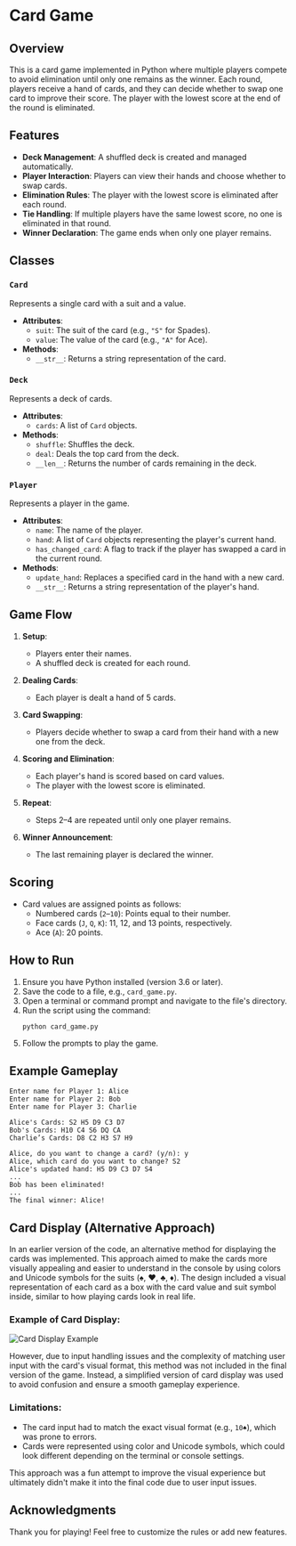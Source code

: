 # Card Game

## Overview
This is a card game implemented in Python where multiple players compete to avoid elimination until only one remains as the winner. Each round, players receive a hand of cards, and they can decide whether to swap one card to improve their score. The player with the lowest score at the end of the round is eliminated.

## Features
- **Deck Management**: A shuffled deck is created and managed automatically.
- **Player Interaction**: Players can view their hands and choose whether to swap cards.
- **Elimination Rules**: The player with the lowest score is eliminated after each round.
- **Tie Handling**: If multiple players have the same lowest score, no one is eliminated in that round.
- **Winner Declaration**: The game ends when only one player remains.

## Classes

### `Card`
Represents a single card with a suit and a value.
- **Attributes**:
  - `suit`: The suit of the card (e.g., `"S"` for Spades).
  - `value`: The value of the card (e.g., `"A"` for Ace).
- **Methods**:
  - `__str__`: Returns a string representation of the card.

### `Deck`
Represents a deck of cards.
- **Attributes**:
  - `cards`: A list of `Card` objects.
- **Methods**:
  - `shuffle`: Shuffles the deck.
  - `deal`: Deals the top card from the deck.
  - `__len__`: Returns the number of cards remaining in the deck.

### `Player`
Represents a player in the game.
- **Attributes**:
  - `name`: The name of the player.
  - `hand`: A list of `Card` objects representing the player's current hand.
  - `has_changed_card`: A flag to track if the player has swapped a card in the current round.
- **Methods**:
  - `update_hand`: Replaces a specified card in the hand with a new card.
  - `__str__`: Returns a string representation of the player's hand.

## Game Flow
1. **Setup**:
   - Players enter their names.
   - A shuffled deck is created for each round.

2. **Dealing Cards**:
   - Each player is dealt a hand of 5 cards.

3. **Card Swapping**:
   - Players decide whether to swap a card from their hand with a new one from the deck.

4. **Scoring and Elimination**:
   - Each player's hand is scored based on card values.
   - The player with the lowest score is eliminated.

5. **Repeat**:
   - Steps 2–4 are repeated until only one player remains.

6. **Winner Announcement**:
   - The last remaining player is declared the winner.

## Scoring
- Card values are assigned points as follows:
  - Numbered cards (`2`–`10`): Points equal to their number.
  - Face cards (`J`, `Q`, `K`): 11, 12, and 13 points, respectively.
  - Ace (`A`): 20 points.

## How to Run
1. Ensure you have Python installed (version 3.6 or later).
2. Save the code to a file, e.g., `card_game.py`.
3. Open a terminal or command prompt and navigate to the file's directory.
4. Run the script using the command:
   ```
   python card_game.py
   ```
5. Follow the prompts to play the game.

## Example Gameplay
```
Enter name for Player 1: Alice
Enter name for Player 2: Bob
Enter name for Player 3: Charlie

Alice's Cards: S2 H5 D9 C3 D7
Bob's Cards: H10 C4 S6 DQ CA
Charlie’s Cards: D8 C2 H3 S7 H9

Alice, do you want to change a card? (y/n): y
Alice, which card do you want to change? S2
Alice's updated hand: H5 D9 C3 D7 S4
...
Bob has been eliminated!
...
The final winner: Alice!
```

## Card Display (Alternative Approach)

In an earlier version of the code, an alternative method for displaying the cards was implemented. This approach aimed to make the cards more visually appealing and easier to understand in the console by using colors and Unicode symbols for the suits (♠, ♥, ♣, ♦). The design included a visual representation of each card as a box with the card value and suit symbol inside, similar to how playing cards look in real life.

### Example of Card Display:
![Card Display Example](https://files.catbox.moe/b8tiyo.png)

However, due to input handling issues and the complexity of matching user input with the card's visual format, this method was not included in the final version of the game. Instead, a simplified version of card display was used to avoid confusion and ensure a smooth gameplay experience.

### Limitations:
- The card input had to match the exact visual format (e.g., `10♠`), which was prone to errors.
- Cards were represented using color and Unicode symbols, which could look different depending on the terminal or console settings.

This approach was a fun attempt to improve the visual experience but ultimately didn't make it into the final code due to user input issues.



## Acknowledgments
Thank you for playing! Feel free to customize the rules or add new features.
